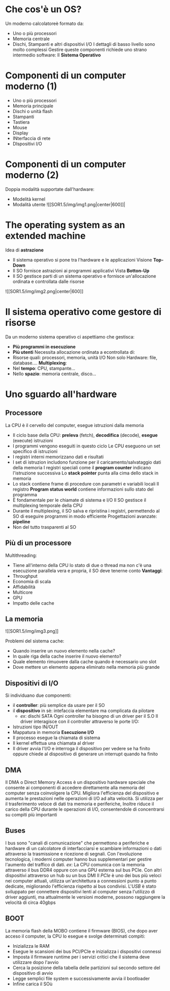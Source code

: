 # Che cos'è un OS?
Un moderno calcolatoreè formato da:
- Uno o più processori
- Memoria centrale
- Dischi, Stampanti e altri dispositivi I/O
I dettagli di basso livello sono molto complessi
Gestire queste componenti richiede uno strano intermedio software: Il **Sistema Operativo**

# Componenti di un computer moderno (1)
- Uno o più processori
- Memoria principale
- Dischi o unità flash
- Stampanti
- Tastiera
- Mouse
- Display
- INterfaccia di rete
- DIspositivi I/O

# Componenti di un computer moderno (2)
Doppia modalità supportate dall'hardware:
- Modelità kernel
- Modalità utente
![[SOR1.5/img/img1.png|center|600]]|
# The operating system as an extended machine
Idea di **astrazione**
- Il sistema operativo si pone tra l'hardware e le applicazioni
Visione **Top-Down**
- Il SO fornisce astrazioni ai programmi applicativi
Vista **Botton-Up**
- Il SO gestisce parti di un sistema operativo e fornisce un'allocazione ordinata e controllata dalle risorse

![[SOR1.5/img/img2.png|center|600]]

# Il sistema operativo come gestore di risorse
Da un moderno sistema operativo ci aspettiamo che gestisca:
- **Più programmi in esecuzione**
- **Più utenti**
Necessita allocazione ordinata a econtrollata di:
- Risorse quali: processori, memoria, unità I/O
Non solo Hardware: file, database....
**Multiplexing**:
- Nel **tempo**: CPU, stampante...
- Nello **spazio**: memoria centrale, disco...

# Uno sguardo all'hardware
## Processore
La CPU è il cervello del computer, esegue istruzioni dalla memoria
- Il ciclo base della CPU: **preleva** (fetch), **decodifica** (decode), **esegue** (execute) istruzioni
- I programmi vengono eseguiti in questo ciclo
Le CPU eseguono un set specifico di istruzioni
- I registri interni memorizzano dati e risultati
- I set di istruzion includono funzione per il caricamento/salvataggio dati della memoria
I registri speciali come il **program counter** indicano l'istruzione successiva
Lo **stack pointer** punta alla cima dello stack in memoria
- Lo stack contiene frame di procedure con parametri e variabili locali 
Il registro **Program status world** contiene informazioni sullo stato del programma 
- È fondamentale per le chiamate di sistema e I/O
Il SO gestisce il multiplexing temporale della CPU
- Durante il multiplexing, il SO salva e ripristina i registri, permettendo al SO di eseguire programmi in modo efficiente
Progettazioni avanzate: **pipeline**
- Non del tutto trasparenti al SO

## Più di un processore
Multithreading:
- Tiene all'interno della CPU lo stato di due o thread ma non c'è una esecuzione parallela vera e propria, il SO deve tenerne conto
**Vantaggi**:
- Throughput
- Economia di scala
- Affidabilità
- Multicore
- GPU
- Impatto delle cache

## La memoria

![[SOR1.5/img/img3.png]]

Problemi del sistema cache:
- Quando inserire un nuovo elemento nella cache?
- In quale riga della cache inserire il nuovo elemento?
- Quale elemento rimuovere dalla cache quando è necessario uno slot 
- Dove mettere un elemento appena eliminato nella memoria più grande

## Dispositivi di I/O
Si individuano due componenti:
- il **controller**: più semplice da usare per il SO
- il **dispositivo** in sè: intefaccia elementare ma complicata da pilotare
	- *ex*: dischi SATA
Ogni controller ha bisogno di un driver per il S.O
Il driver interagisce con il controller attraverso le porte I/O:
- Istruzioni tipo IN/OUT
- Mappatura in memoria
**Esecuzione I/O**
- Il processo esegue la chiamata di sistema
- Il kernel effettua una chiamata al driver
- Il driver avvia l'I/O e interroga il dispositivo per vedere se ha finito oppure chiede al dispositivo di generare un interrupt quando ha finito

## DMA
Il DMA o Direct Memory Access è un dispositivo hardware speciale che consente ai componenti di accedere direttamente alla memoria del computer senza coinvolgere la CPU. Migliora l'efficienza del dispositivo e aumenta le prestazioni nelle operazioni di I/O ad alta velocità. Si utilizza per il trasferimento veloce di dati tra memoria e periferiche, Inoltre riduce il carico della CPU durante le operazioni di I/O, consentendole di concentrarsi su compiti più importanti

## Buses
I bus sono "canali di comunicazione" che permettono a periferiche e hardware di un calcolatore di interfacciarsi e scambiare informazioni o dati attraverso la trasmissione e ricezione di segnali. Con l'evoluzione tecnologica, i moderni computer hanno bus supplementari per gestire l'aumento del traffico di dati.
*ex*: La CPU comunica con la memoria attraverso il bus DDR4 oppure con una GPU esterna sul bus PCIe. Con altri dispositivi attraverso un hub su un bus DMI
Il *PCIe* è uno dei bus più veloci nei computer attuali, utilizza un'architettura a connessioni punto a punto dedicate, migliorando l'efficienza rispetto ai bus condivisi.
L'*USB* è stato sviluppato per connettere dispositivi lenti al computer senza l'utilizzo di driver aggiunti, ma attualmente le versioni moderne, possono raggiungere la velocità di circa 40gbps

## BOOT 
La memoria flash della MOBO contiene il firmware (BIOS), che dopo aver acceso il computer, la CPU lo esegue e svolge determinati compiti:
- Inizializza le RAM
- Esegue le scansioni dei bus PCI/PCIe e inizializza i dispositivi connessi
- Imposta il firmware runtime per i servizi critici che il sistema deve utilizzare dopo l'avvio
- Cerca la posizione della tabella delle partizioni sul secondo settore del dispositivo di avvio
- Legge semplici file system e successivamente avvia il bootloader
- Infine carica il SOù
